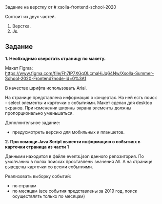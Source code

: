 Задание на верстку от # xsolla-frontend-school-2020

Состоит из двух частей.
1) Верстка. 
2) Js.

## Задание
 
<b>1. Необходимо сверстать страницу по макету.</b>

Макет Figma: https://www.figma.com/file/Fh7IP7XGqOLcmaHiJq64Nw/Xsolla-Summer-School-2020-Frontend?node-id=0%3A1

В качестве шрифта использовать Arial.

На странице представлена информация о концертах. На ней есть поиск - select элементы и карточки с событиями.
Макет сделан для desktop экранов. При изменении ширины экрана элементы должны пропорционально уменьшаться.

Дополнительное задание:
 - предусмотреть версию для мобильных и планшетов.
 
<b>2. При помощи Java Script вывести информацию о событиях в карточки страница из части 1</b>

Данными находится в файле events.json данного репозитория.
По умолчанию в полях поисках проставлены значения All. А на странице выведены карточки со всеми событиями.

Реализовать выборку событий:
 - по странам
 - по месяцам (все события представлены за 2019 год, поиск осуществлять только по месяцам)

